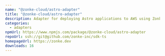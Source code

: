```yaml
---
name: "@zonke-cloud/astro-adapter"
title: "@zonke-cloud/astro-adapter"
description: Adapter for deploying Astro applications to AWS using Zonké.
categories:
  - adapters
npmUrl: https://www.npmjs.com/package/@zonke-cloud/astro-adapter
repoUrl: ssh://git@github.com/zonke-inc/sdk-ts
homepageUrl: https://zonke.dev
downloads: 16
---
```

